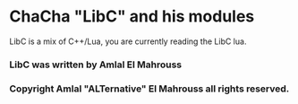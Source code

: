 # ChaCha "LibC" and his modules

LibC is a mix of C++/Lua, you are currently reading the LibC lua.

### LibC was written by Amlal El Mahrouss
### Copyright Amlal "ALTernative" El Mahrouss all rights reserved.

